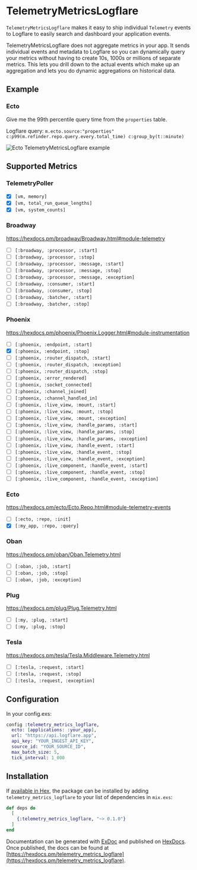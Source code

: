 # TelemetryMetricsLogflare

`TelemetryMetricsLogflare` makes it easy to ship individual `Telemetry` events to Logflare to easily search and dashboard your application events.

TelemetryMetricsLogflare does not aggregate metrics in your app. It sends individual events and metadata to Logflare so you can dynamically query your metrics without having to create 10s, 1000s or millions of separate metrics. This lets you drill down to the actual events which make up an aggregation and lets you do dynamic aggregations on historical data.

## Example

### Ecto
Give me the 99th percentile query time from the `properties` table.

Logflare query: `m.ecto.source:"properties" c:p99(m.refinder.repo.query.every.total_time) c:group_by(t::minute)`

![Ecto TelemetryMetricsLogflare example](https://p195.p4.n0.cdn.getcloudapp.com/items/YEuyQpQY/Screen%20Shot%202020-10-13%20at%201.27.03%20PM.png?v=0a731c4ef30658613f8743e54f2351ea)

## Supported Metrics

### TelemetryPoller
- [x] `[vm, memory]`
- [x] `[vm, total_run_queue_lengths]`
- [x] `[vm, system_counts]`

### Broadway
https://hexdocs.pm/broadway/Broadway.html#module-telemetry

- [ ] `[:broadway, :processor, :start]`
- [ ] `[:broadway, :processor, :stop]`
- [ ] `[:broadway, :processor, :message, :start]`
- [ ] `[:broadway, :processor, :message, :stop]`
- [ ] `[:broadway, :processor, :message, :exception]`
- [ ] `[:broadway, :consumer, :start]`
- [ ] `[:broadway, :consumer, :stop]`
- [ ] `[:broadway, :batcher, :start]`
- [ ] `[:broadway, :batcher, :stop]`

### Phoenix
https://hexdocs.pm/phoenix/Phoenix.Logger.html#module-instrumentation


- [ ] `[:phoenix, :endpoint, :start]`
- [x] `[:phoenix, :endpoint, :stop]`
- [ ] `[:phoenix, :router_dispatch, :start]`
- [ ] `[:phoenix, :router_dispatch, :exception]`
- [ ] `[:phoenix, :router_dispatch, :stop]`
- [ ] `[:phoenix, :error_rendered]`
- [ ] `[:phoenix, :socket_connected]`
- [ ] `[:phoenix, :channel_joined]`
- [ ] `[:phoenix, :channel_handled_in]`
- [ ] `[:phoenix, :live_view, :mount, :start]`
- [ ] `[:phoenix, :live_view, :mount, :stop]`
- [ ] `[:phoenix, :live_view, :mount, :exception]`
- [ ] `[:phoenix, :live_view, :handle_params, :start]`
- [ ] `[:phoenix, :live_view, :handle_params, :stop]`
- [ ] `[:phoenix, :live_view, :handle_params, :exception]`
- [ ] `[:phoenix, :live_view, :handle_event, :start]`
- [ ] `[:phoenix, :live_view, :handle_event, :stop]`
- [ ] `[:phoenix, :live_view, :handle_event, :exception]`
- [ ] `[:phoenix, :live_component, :handle_event, :start]`
- [ ] `[:phoenix, :live_component, :handle_event, :stop]`
- [ ] `[:phoenix, :live_component, :handle_event, :exception]`

### Ecto
https://hexdocs.pm/ecto/Ecto.Repo.html#module-telemetry-events

- [ ] `[:ecto, :repo, :init]`
- [x] `[:my_app, :repo, :query]`

### Oban
https://hexdocs.pm/oban/Oban.Telemetry.html

- [ ] `[:oban, :job, :start]`
- [ ] `[:oban, :job, :stop]`
- [ ] `[:oban, :job, :exception]`

 ### Plug
 https://hexdocs.pm/plug/Plug.Telemetry.html

 - [ ] `[:my, :plug, :start]`
 - [ ] `[:my, :plug, :stop]`

 ### Tesla
 https://hexdocs.pm/tesla/Tesla.Middleware.Telemetry.html

 - [ ] `[:tesla, :request, :start]`
 - [ ] `[:tesla, :request, :stop]`
 - [ ] `[:tesla, :request, :exception]`

## Configuration 

In your config.exs: 

```elixir
config :telemetry_metrics_logflare,
  ecto: [applications: :your_app],
  url: "https://api.logflare.app",
  api_key: "YOUR_INGEST_API_KEY",
  source_id: "YOUR_SOURCE_ID",
  max_batch_size: 5,
  tick_interval: 1_000
```

## Installation

If [available in Hex](https://hex.pm/docs/publish), the package can be installed
by adding `telemetry_metrics_logflare` to your list of dependencies in `mix.exs`:

```elixir
def deps do
  [
    {:telemetry_metrics_logflare, "~> 0.1.0"}
  ]
end
```

Documentation can be generated with [ExDoc](https://github.com/elixir-lang/ex_doc)
and published on [HexDocs](https://hexdocs.pm). Once published, the docs can
be found at [https://hexdocs.pm/telemetry_metrics_logflare](https://hexdocs.pm/telemetry_metrics_logflare).

